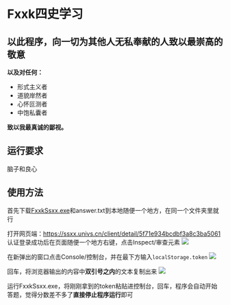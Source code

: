# Fxxk四史学习

## 以此程序，向一切为其他人无私奉献的人致以最崇高的敬意

**以及对任何：**

* 形式主义者
* 道貌岸然者
* 心怀叵测者
* 中饱私囊者

**致以我最真诚的鄙视。**

## 运行要求

脑子和良心

## 使用方法

首先下载[FxxkSsxx.exe](https://github.com/deximy/FxxkSsxx/releases/download/1.4/FxxkSsxx.exe)和answer.txt到本地随便一个地方，在同一个文件夹里就行

打开网页端：https://ssxx.univs.cn/client/detail/5f71e934bcdbf3a8c3ba5061
认证登录成功后在页面随便一个地方右键，点击Inspect/审查元素
![](https://i.loli.net/2020/12/14/vUCLgQKVTAabDhf.png)

在新弹出的窗口点击Console/控制台，并在最下方输入`localStorage.token`
![](https://i.loli.net/2020/12/14/5w3dIYbnulcmAgj.png)

回车，将浏览器输出的内容中**双引号之内**的文本复制出来
![](https://i.loli.net/2021/02/05/dIN5hosr2OjJ8LR.png)

运行FxxkSsxx.exe，将刚刚拿到的token粘贴进控制台，回车，程序会自动开始答题，觉得分数差不多了**直接停止程序运行**即可
